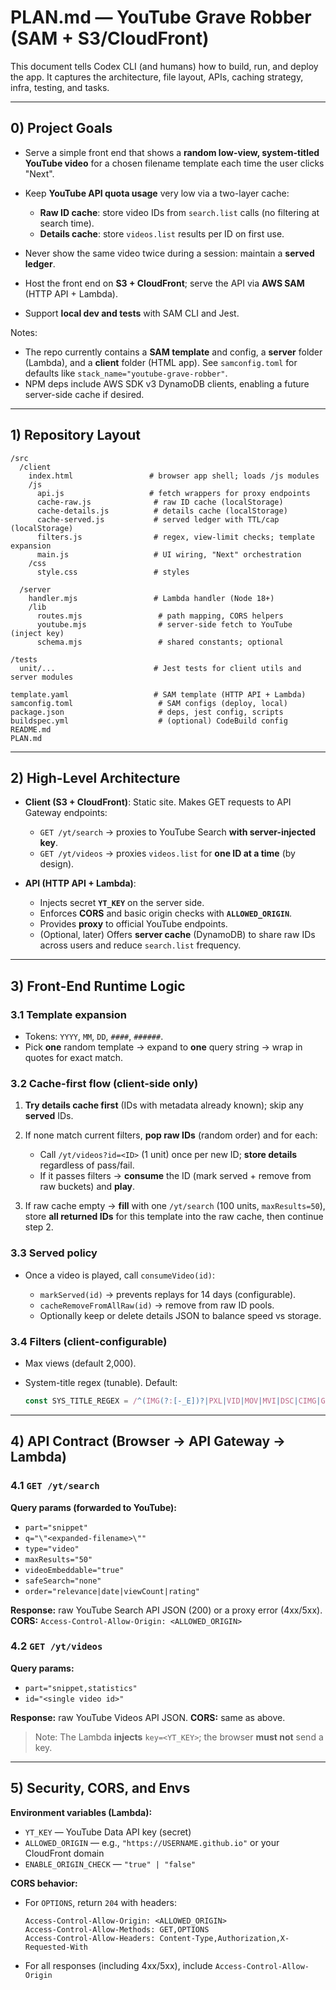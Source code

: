 # PLAN.md — YouTube Grave Robber (SAM + S3/CloudFront)

This document tells Codex CLI (and humans) how to build, run, and deploy the app. It captures the architecture, file layout, APIs, caching strategy, infra, testing, and tasks.

---

## 0) Project Goals

* Serve a simple front end that shows a **random low-view, system-titled YouTube video** for a chosen filename template each time the user clicks "Next".
* Keep **YouTube API quota usage** very low via a two-layer cache:

  * **Raw ID cache**: store video IDs from `search.list` calls (no filtering at search time).
  * **Details cache**: store `videos.list` results per ID on first use.
* Never show the same video twice during a session: maintain a **served ledger**.
* Host the front end on **S3 + CloudFront**; serve the API via **AWS SAM** (HTTP API + Lambda).
* Support **local dev and tests** with SAM CLI and Jest.

Notes:

* The repo currently contains a **SAM template** and config, a **server** folder (Lambda), and a **client** folder (HTML app). See `samconfig.toml` for defaults like `stack_name="youtube-grave-robber"`.
* NPM deps include AWS SDK v3 DynamoDB clients, enabling a future server-side cache if desired.

---

## 1) Repository Layout

```
/src
  /client
    index.html                 # browser app shell; loads /js modules
    /js
      api.js                   # fetch wrappers for proxy endpoints
      cache-raw.js              # raw ID cache (localStorage)
      cache-details.js          # details cache (localStorage)
      cache-served.js           # served ledger with TTL/cap (localStorage)
      filters.js                # regex, view-limit checks; template expansion
      main.js                   # UI wiring, "Next" orchestration
    /css
      style.css                 # styles

  /server
    handler.mjs                 # Lambda handler (Node 18+)
    /lib
      routes.mjs                 # path mapping, CORS helpers
      youtube.mjs                # server-side fetch to YouTube (inject key)
      schema.mjs                 # shared constants; optional

/tests
  unit/...                      # Jest tests for client utils and server modules

template.yaml                   # SAM template (HTTP API + Lambda)
samconfig.toml                   # SAM configs (deploy, local)
package.json                     # deps, jest config, scripts
buildspec.yml                    # (optional) CodeBuild config
README.md
PLAN.md
```

---

## 2) High-Level Architecture

* **Client (S3 + CloudFront)**: Static site. Makes GET requests to API Gateway endpoints:

  * `GET /yt/search` → proxies to YouTube Search **with server-injected key**.
  * `GET /yt/videos` → proxies `videos.list` for **one ID at a time** (by design).
* **API (HTTP API + Lambda)**:

  * Injects secret **`YT_KEY`** on the server side.
  * Enforces **CORS** and basic origin checks with **`ALLOWED_ORIGIN`**.
  * Provides **proxy** to official YouTube endpoints.
  * (Optional, later) Offers **server cache** (DynamoDB) to share raw IDs across users and reduce `search.list` frequency.

---

## 3) Front-End Runtime Logic

### 3.1 Template expansion

* Tokens: `YYYY`, `MM`, `DD`, `####`, `######`.
* Pick **one** random template → expand to **one** query string → wrap in quotes for exact match.

### 3.2 Cache-first flow (client-side only)

1. **Try details cache first** (IDs with metadata already known); skip any **served** IDs.
2. If none match current filters, **pop raw IDs** (random order) and for each:

   * Call `/yt/videos?id=<ID>` (1 unit) once per new ID; **store details** regardless of pass/fail.
   * If it passes filters → **consume** the ID (mark served + remove from raw buckets) and **play**.
3. If raw cache empty → **fill** with one `/yt/search` (100 units, `maxResults=50`), store **all returned IDs** for this template into the raw cache, then continue step 2.

### 3.3 Served policy

* Once a video is played, call `consumeVideo(id)`:

  * `markServed(id)` → prevents replays for 14 days (configurable).
  * `cacheRemoveFromAllRaw(id)` → remove from raw ID pools.
  * Optionally keep or delete details JSON to balance speed vs storage.

### 3.4 Filters (client-configurable)

* Max views (default 2,000).
* System-title regex (tunable). Default:

  ```js
  const SYS_TITLE_REGEX = /^(IMG(?:[-_E])?|PXL|VID|MOV|MVI|DSC|CIMG|GH0\\d|GX0\\d|DJI|RPReplay|Screen Recording)[\\-_ \\s]?[0-9A-Za-z_\\- ]{3,}$/;
  ```

---

## 4) API Contract (Browser → API Gateway → Lambda)

### 4.1 `GET /yt/search`

**Query params (forwarded to YouTube):**

* `part="snippet"`
* `q="\"<expanded-filename>\""`
* `type="video"`
* `maxResults="50"`
* `videoEmbeddable="true"`
* `safeSearch="none"`
* `order="relevance|date|viewCount|rating"`

**Response:** raw YouTube Search API JSON (200) or a proxy error (4xx/5xx).
**CORS:** `Access-Control-Allow-Origin: <ALLOWED_ORIGIN>`

### 4.2 `GET /yt/videos`

**Query params:**

* `part="snippet,statistics"`
* `id="<single video id>"`

**Response:** raw YouTube Videos API JSON.
**CORS:** same as above.

> Note: The Lambda **injects** `key=<YT_KEY>`; the browser **must not** send a key.

---

## 5) Security, CORS, and Envs

**Environment variables (Lambda):**

* `YT_KEY` — YouTube Data API key (secret)
* `ALLOWED_ORIGIN` — e.g., `"https://USERNAME.github.io"` or your CloudFront domain
* `ENABLE_ORIGIN_CHECK` — `"true" | "false"`

**CORS behavior:**

* For `OPTIONS`, return `204` with headers:

  ```http
  Access-Control-Allow-Origin: <ALLOWED_ORIGIN>
  Access-Control-Allow-Methods: GET,OPTIONS
  Access-Control-Allow-Headers: Content-Type,Authorization,X-Requested-With
  ```
* For all responses (including 4xx/5xx), include `Access-Control-Allow-Origin`
